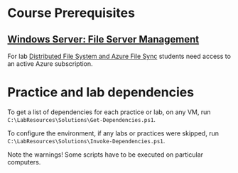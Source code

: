 # Course Prerequisites

## [Windows Server: File Server Management](../WinFSM.md)

For lab [Distributed File System and Azure File Sync](../Labs/Distributed-File-System-and-Azure-File-Sync.md) students need access to an active Azure subscription.

# Practice and lab dependencies

To get a list of dependencies for each practice or lab, on any VM, run
````C:\LabResources\Solutions\Get-Dependencies.ps1````.

To configure the environment, if any labs or practices were skipped, run ````C:\LabResources\Solutions\Invoke-Dependencies.ps1````.

Note the warnings! Some scripts have to be executed on particular computers.
